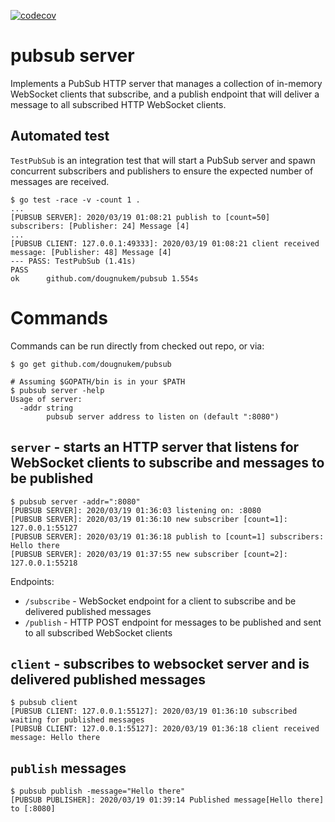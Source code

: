 [![codecov](https://codecov.io/gh/dougnukem/pubsub/branch/master/graph/badge.svg)](https://codecov.io/gh/dougnukem/pubsub)

# pubsub server
Implements a PubSub HTTP server that manages a collection of in-memory WebSocket clients that subscribe, and a publish endpoint that will deliver a message to all subscribed HTTP WebSocket clients.

## Automated test

`TestPubSub` is an integration test that will start a PubSub server and spawn concurrent subscribers and publishers to ensure the expected number of messages are received.

```
$ go test -race -v -count 1 .
...
[PUBSUB SERVER]: 2020/03/19 01:08:21 publish to [count=50] subscribers: [Publisher: 24] Message [4]
...
[PUBSUB CLIENT: 127.0.0.1:49333]: 2020/03/19 01:08:21 client received message: [Publisher: 48] Message [4]
--- PASS: TestPubSub (1.41s)
PASS
ok  	github.com/dougnukem/pubsub	1.554s
```

# Commands

Commands can be run directly from checked out repo, or via:
```
$ go get github.com/dougnukem/pubsub

# Assuming $GOPATH/bin is in your $PATH
$ pubsub server -help
Usage of server:
  -addr string
    	pubsub server address to listen on (default ":8080")
```

## `server` - starts an HTTP server that listens for WebSocket clients to subscribe and messages to be published
```
$ pubsub server -addr=":8080"
[PUBSUB SERVER]: 2020/03/19 01:36:03 listening on: :8080
[PUBSUB SERVER]: 2020/03/19 01:36:10 new subscriber [count=1]: 127.0.0.1:55127
[PUBSUB SERVER]: 2020/03/19 01:36:18 publish to [count=1] subscribers: Hello there
[PUBSUB SERVER]: 2020/03/19 01:37:55 new subscriber [count=2]: 127.0.0.1:55218
```

Endpoints:
- `/subscribe` - WebSocket endpoint for a client to subscribe and be delivered published messages
- `/publish` - HTTP POST endpoint for messages to be published and sent to all subscribed WebSocket clients


## `client` - subscribes to websocket server and is delivered published messages
```
$ pubsub client
[PUBSUB CLIENT: 127.0.0.1:55127]: 2020/03/19 01:36:10 subscribed waiting for published messages
[PUBSUB CLIENT: 127.0.0.1:55127]: 2020/03/19 01:36:18 client received message: Hello there
```
## `publish` messages

```
$ pubsub publish -message="Hello there"
[PUBSUB PUBLISHER]: 2020/03/19 01:39:14 Published message[Hello there] to [:8080]
```
